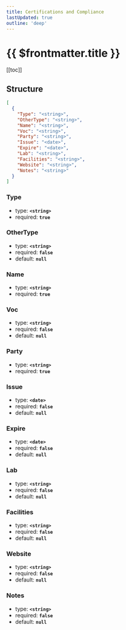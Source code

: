 ```yaml
---
title: Certifications and Compliance
lastUpdated: true
outline: 'deep'
---
```


# {{ $frontmatter.title }}

[[toc]]

## Structure

```json
[
  {
    "Type": "<string>",
    "OtherType": "<string>",
    "Name": "<string>",
    "Voc": "<string>",
    "Party": "<string>",
    "Issue": "<date>",
    "Expire": "<date>",
    "Lab": "<string>",
    "Facilities": "<string>",
    "Website": "<string>",
    "Notes": "<string>"
  }
]
```

### Type

- type: **`<string>`**
- required: **`true`**

### OtherType

- type: **`<string>`**
- required: **`false`**
- default: **`null`**

### Name

- type: **`<string>`**
- required: **`true`**

### Voc

- type: **`<string>`**
- required: **`false`**
- default: **`null`**

### Party

- type: **`<string>`**
- required: **`true`**

### Issue

- type: **`<date>`**
- required: **`false`**
- default: **`null`**

### Expire

- type: **`<date>`**
- required: **`false`**
- default: **`null`**

### Lab

- type: **`<string>`**
- required: **`false`**
- default: **`null`**

### Facilities

- type: **`<string>`**
- required: **`false`**
- default: **`null`**

### Website

- type: **`<string>`**
- required: **`false`**
- default: **`null`**

### Notes

- type: **`<string>`**
- required: **`false`**
- default: **`null`**

